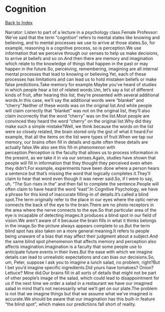 # Cognition
[Back to Index](https://github.com/windows10010/tpoExtractor/blob/master/README.md)

Narrator: Listen to part of a lecture in a psychology class.Female Professor: We’ve said that the term “cognition” refers to mental states like knowing and believing, and to mental processes we use to arrive at those states.So, for example, reasoning is a cognitive process, so is perception.We use information that we perceive through our senses to help us make decisions, to arrive at beliefs and so on.And then there are memory and imagination which relate to the knowledge of things that happen in the past or may happen in the future.So, perceiving, remembering, imagining are all internal mental processes that lead to knowing or believing.Yet, each of these processes has limitations and can lead us to hold mistaken beliefs or make false predictions.Take memory for example.Maybe you’ve heard of studies in which people hear a list of related words.Um, let’s say a list of different kinds of fruit, after hearing this list, they’re presented with several additional words.In this case, we’ll say the additional words were “blanket” and “cherry”.Neither of these words was on the original list.And while people will claim correctly that “blanket” was not on the original list, they’ll also claim incorrectly that the word “cherry” was on the list.Most people are convinced they heard the word “cherry” on the original list.Why did they make such a simple mistake?Well, we think because the words on the list were so closely related, the brain stored only the gist of what it heard.For example, that all the items on the list were types of fruit.When we tap our memory, our brains often fill in details and quite often these details are actually false.We also see this fill-in phenomenon with perception.Perception is the faculty that allows us to process information in the present, as we take it in via our senses.Again, studies have shown that people will fill in information that they thought they perceived even when they didn’t.For example, experiments have been done where a person hears a sentence but that’s missing the word that logically completes it.They’ll claim to hear that word even though it was never said.So, if I were to say, uh, “The Sun rises in the” and then fail to complete the sentence.People will often claim to have heard the word “east”.In Cognitive Psychology, we have a phrase for this kind of inaccurate filling-in of details.It’s called a blind spot.The term originally refer to the place in our eyes where the optic nerve connects the back of the eye to the brain.There are no photo receptors in the area where the nerve connects to the eye.So that particular area of the eye is incapable of detecting images.It produces a blind spot in our field of vision.We aren’t aware of it because the brain fills in what it thinks belongs in the image.So the picture always appears complete to us.But the term blind spot has also taken on a more general meaning.It refers to people being unaware of a bias that may affect their judgment about a subject.And the same blind spot phenomenon that affects memory and perception also affects imagination.Imagination is a faculty that some people use to anticipate future events in their lives.But the ease with which we imagine details can lead to unrealistic expectations and can bias our decisions.So, um, Peter, suppose I ask you to imagine a lunch salad, no problem, right?But I bet you’d imagine specific ingredients.Did yours have tomatoes? Onion? Lettuce? Mine did.Our brains fill in all sorts of details that might not be part of other people’s image of the salad, which could lead to disappointment for us if the next time we order a salad in a restaurant we have our imagined salad in mind that’s not necessarily what we’ll get on our plate.The problem is not that we imagine things but that we assume what we’ve imagined is accurate.We should be aware that our imagination has this built-in feature “the blind spot”, which makes our predictions fall short of reality. 
